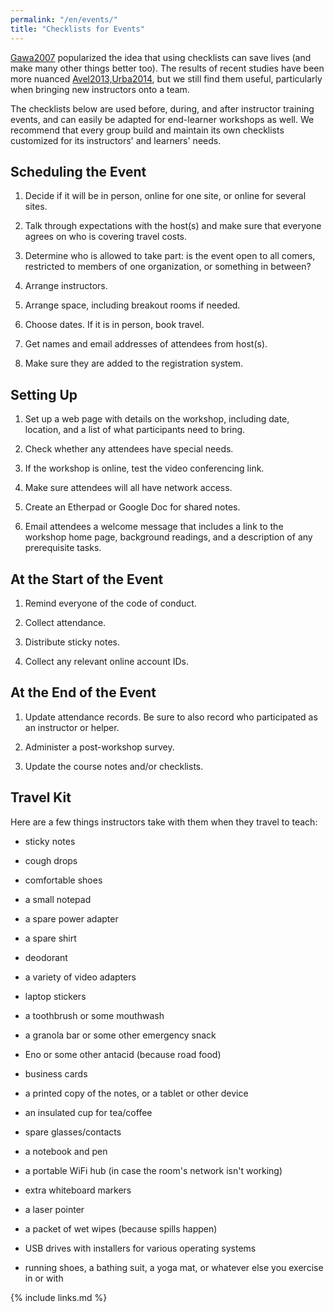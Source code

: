 ```yaml
---
permalink: "/en/events/"
title: "Checklists for Events"
---
```


[Gawa2007](#BIB) popularized the idea that using checklists can save
lives (and make many other things better too). The results of recent
studies have been more nuanced [Avel2013,Urba2014](#BIB), but we still
find them useful, particularly when bringing new instructors onto a
team.

The checklists below are used before, during, and after instructor
training events, and can easily be adapted for end-learner workshops as
well. We recommend that every group build and maintain its own
checklists customized for its instructors' and learners' needs.

## Scheduling the Event

1. Decide if it will be in person, online for one site, or online for
   several sites.

1. Talk through expectations with the host(s) and make sure that
   everyone agrees on who is covering travel costs.

1. Determine who is allowed to take part: is the event open to all
   comers, restricted to members of one organization, or something in
   between?

1. Arrange instructors.

1. Arrange space, including breakout rooms if needed.

1. Choose dates. If it is in person, book travel.

1. Get names and email addresses of attendees from host(s).

1. Make sure they are added to the registration system.

## Setting Up

1. Set up a web page with details on the workshop, including date,
   location, and a list of what participants need to bring.

1. Check whether any attendees have special needs.

1. If the workshop is online, test the video conferencing link.

1. Make sure attendees will all have network access.

1. Create an Etherpad or Google Doc for shared notes.

1. Email attendees a welcome message that includes a link to the
   workshop home page, background readings, and a description of any
   prerequisite tasks.

## At the Start of the Event

1. Remind everyone of the code of conduct.

1. Collect attendance.

1. Distribute sticky notes.

1. Collect any relevant online account IDs.

## At the End of the Event

1. Update attendance records. Be sure to also record who participated
   as an instructor or helper.

1. Administer a post-workshop survey.

1. Update the course notes and/or checklists.

## Travel Kit

Here are a few things instructors take with them when they travel to
teach:

- sticky notes

- cough drops

- comfortable shoes

- a small notepad

- a spare power adapter

- a spare shirt

- deodorant

- a variety of video adapters

- laptop stickers

- a toothbrush or some mouthwash

- a granola bar or some other emergency snack

- Eno or some other antacid (because road food)

- business cards

- a printed copy of the notes, or a tablet or other device

- an insulated cup for tea/coffee

- spare glasses/contacts

- a notebook and pen

- a portable WiFi hub (in case the room's network isn't working)

- extra whiteboard markers

- a laser pointer

- a packet of wet wipes (because spills happen)

- USB drives with installers for various operating systems

- running shoes, a bathing suit, a yoga mat, or whatever else you
  exercise in or with

{% include links.md %}
